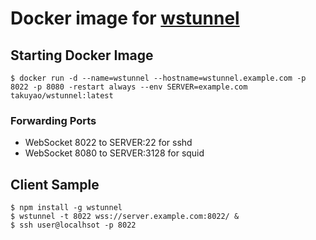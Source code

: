 # Docker image for [wstunnel](https://github.com/mhzed/wstunnel)

## Starting Docker Image

```shell
$ docker run -d --name=wstunnel --hostname=wstunnel.example.com -p 8022 -p 8080 -restart always --env SERVER=example.com takuyao/wstunnel:latest
```

### Forwarding Ports
* WebSocket 8022 to SERVER:22 for sshd
* WebSocket 8080 to SERVER:3128 for squid

## Client Sample

```shell
$ npm install -g wstunnel
$ wstunnel -t 8022 wss://server.example.com:8022/ &
$ ssh user@localhsot -p 8022
```
